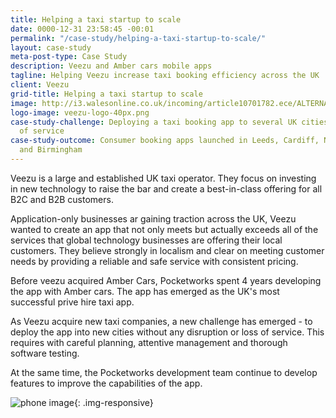```yaml
---
title: Helping a taxi startup to scale
date: 0000-12-31 23:58:45 -00:01
permalink: "/case-study/helping-a-taxi-startup-to-scale/"
layout: case-study
meta-post-type: Case Study
description: Veezu and Amber cars mobile apps
tagline: Helping Veezu increase taxi booking efficiency across the UK
client: Veezu
grid-title: Helping a taxi startup to scale
image: http://i3.walesonline.co.uk/incoming/article10701782.ece/ALTERNATES/s615/Paul-Raglan-chief-executive-officer-at-Veezu-4.jpg
logo-image: veezu-logo-40px.png
case-study-challenge: Deploying a taxi booking app to several UK cities without loss
  of service
case-study-outcome: Consumer booking apps launched in Leeds, Cardiff, Newport, Bridgend
  and Birmingham
---
```


Veezu is a large and established UK taxi operator. They focus on investing in new technology to raise the bar and create a best-in-class offering for all B2C and B2B customers.

Application-only businesses ar gaining traction across the UK, Veezu wanted to create an app that not only meets but actually exceeds all of the services that global technology businesses are offering their local customers. They believe strongly in localism and clear on meeting customer needs by providing a reliable and safe service with consistent pricing.

Before veezu acquired Amber Cars, Pocketworks spent 4 years developing the app with Amber cars. The app has emerged as the UK's most successful prive hire taxi app.

As Veezu acquire new taxi companies, a new challenge has emerged - to deploy the app into new cities without any disruption or loss of service.
This requires with careful planning, attentive management and thorough software testing.

At the same time, the Pocketworks development team continue to develop features to improve the capabilities of the app.

![phone image](https://images1-focus-opensocial.googleusercontent.com/gadgets/proxy?container=focus&resize_w=800&url=https://pocketworks-website.s3.amazonaws.com/portfolio/amber-thumb.jpg){: .img-responsive}
